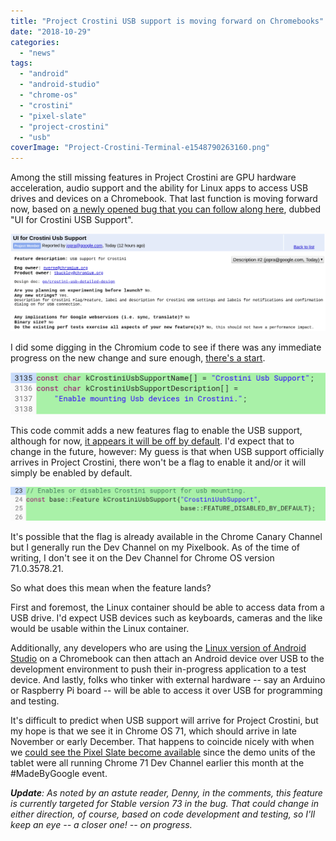 ```yaml
---
title: "Project Crostini USB support is moving forward on Chromebooks"
date: "2018-10-29"
categories: 
  - "news"
tags: 
  - "android"
  - "android-studio"
  - "chrome-os"
  - "crostini"
  - "pixel-slate"
  - "project-crostini"
  - "usb"
coverImage: "Project-Crostini-Terminal-e1548790263160.png"
---
```


Among the still missing features in Project Crostini are GPU hardware acceleration, audio support and the ability for Linux apps to access USB drives and devices on a Chromebook. That last function is moving forward now, based on [a newly opened bug that you can follow along here](https://bugs.chromium.org/p/chromium/issues/detail?id=899568&desc=2), dubbed "UI for Crostini USB Support".

[![](images/crostinu-ui-for-usb-support.png)](https://www.aboutchromebooks.com/news/project-crostini-linux-usb-support-chromebooks/attachment/crostinu-ui-for-usb-support/)

I did some digging in the Chromium code to see if there was any immediate progress on the new change and sure enough, [there's a start](https://chromium-review.googlesource.com/c/chromium/src/+/1301095/5/chrome/browser/flag_descriptions.cc).

[![](images/crostini-usb-support.png)](https://www.aboutchromebooks.com/news/project-crostini-linux-usb-support-chromebooks/attachment/crostini-usb-support/)

This code commit adds a new features flag to enable the USB support, although for now, [it appears it will be off by default](https://chromium-review.googlesource.com/c/chromium/src/+/1301095/5/chromeos/chromeos_features.cc). I'd expect that to change in the future, however: My guess is that when USB support officially arrives in Project Crostini, there won't be a flag to enable it and/or it will simply be enabled by default.

[![](images/crostini-usb-disable-by-default.png)](https://www.aboutchromebooks.com/news/project-crostini-linux-usb-support-chromebooks/attachment/crostini-usb-disable-by-default/)

It's possible that the flag is already available in the Chrome Canary Channel but I generally run the Dev Channel on my Pixelbook. As of the time of writing, I don't see it on the Dev Channel for Chrome OS version 71.0.3578.21.

So what does this mean when the feature lands?

First and foremost, the Linux container should be able to access data from a USB drive. I'd expect USB devices such as keyboards, cameras and the like would be usable within the Linux container.

Additionally, any developers who are using the [Linux version of Android Studio](https://www.aboutchromebooks.com/news/google-adds-a-chrome-os-emulator-to-android-studio/) on a Chromebook can then attach an Android device over USB to the development environment to push their in-progress application to a test device. And lastly, folks who tinker with external hardware -- say an Arduino or Raspberry Pi board -- will be able to access it over USB for programming and testing.

It's difficult to predict when USB support will arrive for Project Crostini, but my hope is that we see it in Chrome OS 71, which should arrive in late November or early December. That happens to coincide nicely with when we [could see the Pixel Slate become available](https://www.aboutchromebooks.com/news/google-pixel-slate-release-date-november-22-best-buy/) since the demo units of the tablet were all running Chrome 71 Dev Channel earlier this month at the #MadeByGoogle event.

_**Update**: As noted by an astute reader, Denny, in the comments, this feature is currently targeted for Stable version 73 in the bug. That could change in either direction, of course, based on code development and testing, so I'll keep an eye -- a closer one! -- on progress._

